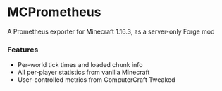 # MCPrometheus

A Prometheus exporter for Minecraft 1.16.3, as a server-only Forge mod

### Features
* Per-world tick times and loaded chunk info
* All per-player statistics from vanilla Minecraft
* User-controlled metrics from ComputerCraft Tweaked
